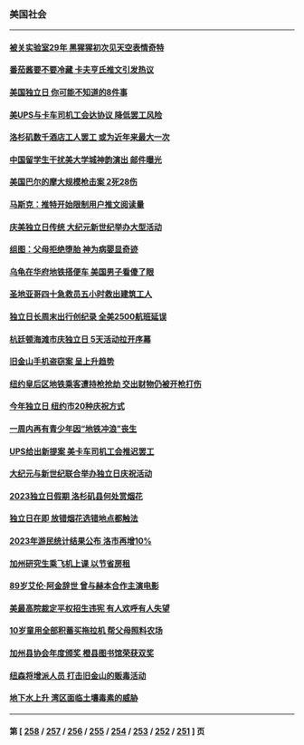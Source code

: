 ### 美国社会
---
#### [被关实验室29年 黑猩猩初次见天空表情奇特](../../pages/ncid1078160/n14027073.md) 
#### [番茄酱要不要冷藏 卡夫亨氏推文引发热议](../../pages/ncid1078160/n14027050.md) 
#### [美国独立日 你可能不知道的8件事](../../pages/ncid1078160/n14026999.md) 
#### [美UPS与卡车司机工会达协议 降低罢工风险](../../pages/ncid1078160/n14026996.md) 
#### [洛杉矶数千酒店工人罢工 或为近年来最大一次](../../pages/ncid1078160/n14026959.md) 
#### [中国留学生干扰美大学城神韵演出 邮件曝光](../../pages/ncid1078160/n14026699.md) 
#### [美国巴尔的摩大规模枪击案 2死28伤](../../pages/ncid1078160/n14026859.md) 
#### [马斯克：推特开始限制用户推文阅读量](../../pages/ncid1078160/n14026816.md) 
#### [庆美独立日传统 大纪元新世纪举办大型活动](../../pages/ncid1078160/n14026627.md) 
#### [组图：父母拒绝堕胎 神为病婴显奇迹](../../pages/ncid1078160/n14023554.md) 
#### [乌龟在华府地铁搭便车 美国男子看傻了眼](../../pages/ncid1078160/n14026571.md) 
#### [圣地亚哥四十急救员五小时救出建筑工人](../../pages/ncid1078160/n14026466.md) 
#### [独立日长周末出行创纪录 全美2500航班延误](../../pages/ncid1078160/n14026457.md) 
#### [杭廷顿海滩市庆独立日 5天活动拉开序幕](../../pages/ncid1078160/n14026198.md) 
#### [旧金山手机盗窃案 呈上升趋势](../../pages/ncid1078160/n14026184.md) 
#### [纽约皇后区地铁乘客遭持枪抢劫 交出财物仍被开枪打伤](../../pages/ncid1078160/n14026074.md) 
#### [今年独立日 纽约市20种庆祝方式](../../pages/ncid1078160/n14026078.md) 
#### [一周内再有青少年因“地铁冲浪”丧生](../../pages/ncid1078160/n14026099.md) 
#### [UPS给出新提案 美卡车司机工会推迟罢工](../../pages/ncid1078160/n14026017.md) 
#### [大纪元与新世纪联合举办独立日庆祝活动](../../pages/ncid1078160/n14026046.md) 
#### [2023独立日假期 洛杉矶县何处赏烟花](../../pages/ncid1078160/n14026061.md) 
#### [独立日在即 放错烟花选错地点都触法](../../pages/ncid1078160/n14026043.md) 
#### [2023年游民统计结果公布 洛市再增10%](../../pages/ncid1078160/n14026011.md) 
#### [加州研究生乘飞机上课 以节省房租](../../pages/ncid1078160/n14025983.md) 
#### [89岁艾伦‧阿金辞世 曾与赫本合作主演电影](../../pages/ncid1078160/n14025910.md) 
#### [美最高院裁定平权招生违宪 有人欢呼有人失望](../../pages/ncid1078160/n14025823.md) 
#### [10岁童用全部积蓄买拖拉机 帮父母照料农场](../../pages/ncid1078160/n14025564.md) 
#### [加州县协会年度颁奖 橙县图书馆荣获双奖](../../pages/ncid1078160/n14025876.md) 
#### [纽森将增派人员 打击旧金山的贩毒活动](../../pages/ncid1078160/n14025513.md) 
#### [地下水上升 湾区面临土壤毒素的威胁](../../pages/ncid1078160/n14025493.md) 

---
#### 第 [ [258](./258.md) / [257](./257.md) / [256](./256.md) / [255](./255.md) / [254](./254.md) / [253](./253.md) / [252](./252.md) / [251](./251.md) ] 页
